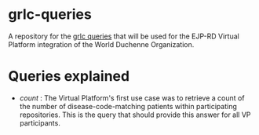 # grlc-queries

A repository for the [grlc queries](https://grlc.io) that will be used for the EJP-RD Virtual Platform integration of the World Duchenne Organization.

# Queries explained

   * _count_ : The Virtual Platform's first use case was to retrieve a count of the number of disease-code-matching patients within participating repositories.  This is the query that should provide this answer for all VP participants.

